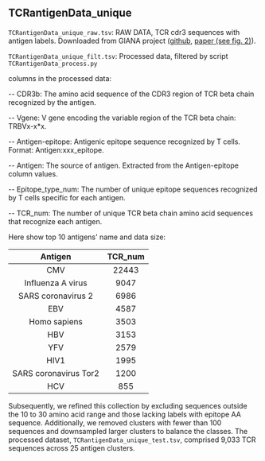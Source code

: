 ## TCRantigenData_unique

`TCRantigenData_unique_raw.tsv`: RAW DATA, TCR cdr3 sequences with antigen labels. Downloaded from GIANA project ([github](https://github.com/s175573/GIANA/blob/master/data/), [paper (see fig. 2)](https://www.nature.com/articles/s41467-021-25006-7)).

`TCRantigenData_unique_filt.tsv`: Processed data, filtered by script  `TCRantigenData_process.py`

columns in the processed data:

-- CDR3b:
The amino acid sequence of the CDR3 region of TCR beta chain recognized by the antigen.

-- Vgene:
V gene encoding the variable region of the TCR beta chain: TRBVx-x*x.

-- Antigen-epitope:
Antigenic epitope sequence recognized by T cells. Format: Antigen:xxx_epitope.

-- Antigen:
The source of antigen. Extracted from the Antigen-epitope column values.

-- Epitope_type_num:
The number of unique epitope sequences recognized by T cells specific for each antigen.

-- TCR_num:
The number of unique TCR beta chain amino acid sequences that recognize each antigen.

Here show top 10 antigens' name and data size:


| Antigen | TCR_num |  
|:-:|:-:|  
| CMV      | 22443  |
| Influenza A virus | 9047 | 
| SARS coronavirus 2 | 6986 |
| EBV | 4587 |
| Homo sapiens | 3503 |
| HBV | 3153 |
| YFV | 2579 |
| HIV1 | 1995 |
| SARS coronavirus Tor2 | 1200 |
| HCV | 855 |


Subsequently, we refined this collection by excluding sequences outside the 10 to 30 amino acid range and those lacking labels with epitope AA sequence. Additionally, we removed clusters with fewer than 100 sequences and downsampled larger clusters to balance the classes. The processed dataset, `TCRantigenData_unique_test.tsv`, comprised 9,033 TCR sequences across 25 antigen clusters.

